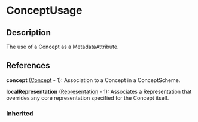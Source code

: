 
# ConceptUsage





## Description

The use of a Concept as a MetadataAttribute.




## References

**concept** ([Concept](../ConceptScheme/Concept.md) - 1): Association to a Concept in a ConceptScheme.

**localRepresentation** ([Representation](../Base/Representation.md) - 1): Associates a Representation that overrides any core representation specified for the Concept itself.

### Inherited




